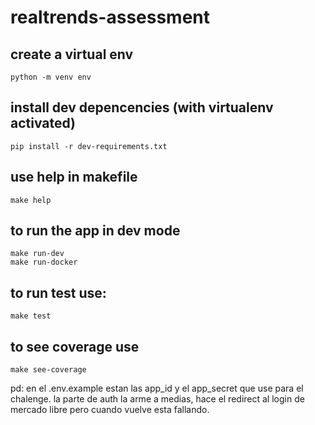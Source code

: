 # realtrends-assessment

## create a virtual env

```shell
python -m venv env
```

## install dev depencencies (with virtualenv activated)
```shell
pip install -r dev-requirements.txt
```

## use help in makefile
```shell
make help
```

## to run the app in dev mode

```shell
make run-dev
make run-docker
```

## to  run test use:
```shell
make test
```

## to see coverage use
```shell
make see-coverage
```

pd: en el .env.example estan las app_id y el app_secret que use para el chalenge.
la parte de auth la arme a medias, hace el redirect al login de mercado libre pero cuando vuelve esta fallando.